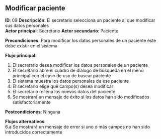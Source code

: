 ## Modificar paciente
 
**ID**: 09 **Descripción**: El secretario selecciona un paciente al que modificar sus datos personales  
**Actor principal**: Secretario
**Actor secundario**: Paciente
 
**Precondiciones**: Para modificar los datos personales de un paciente éste debe existir en el sistema
 
**Flujo principal**:
1. El secretario desea modificar los datos personales de un paciente
2. El secretario abre el cuadro de diálogo de búsqueda en el menú principal con el caso de uso de buscar paciente
3. El sistema muestra los datos personales de ese paciente
4. El secretario elige qué campo(s) desea modificar
5. El secretario rellena los nuevos datos del paciente
6. Se mostrará un mensaje de éxito si los datos han sido modificados satisfactoriamente
 
**Postcondiciones**:  Ninguna
 
**Flujos alternativos**:  
6.a Se mostrará un mensaje de error si uno o más campos no han sido introducidos correctamente
